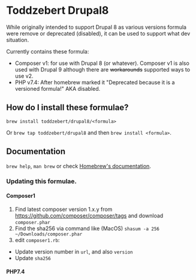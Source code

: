 # Toddzebert Drupal8

While originally intended to support Drupal 8 as various versions formula were remove or deprecated (disabled), it can be used to support what dev situation.

Currently contains these formula:

* Composer v1: for use with Drupal 8 (or whatever). Composer v1 is also used with Drupal 9 although there are ~~workarounds~~ supported ways to use v2.
* PHP v7.4: After homebrew marked it "Deprecated because it is a versioned formula!" AKA disabled.
## How do I install these formulae?
`brew install toddzebert/drupal8/<formula>`

Or `brew tap toddzebert/drupal8` and then `brew install <formula>`.

## Documentation
`brew help`, `man brew` or check [Homebrew's documentation](https://docs.brew.sh).

### Updating this formulae.

#### Composer1

1. Find latest composer version 1.x.y from https://github.com/composer/composer/tags and download `composer.phar`
2. Find the sha256 via command like (MacOS) `shasum -a 256 ~/Downloads/composer.phar`
3. edit `composer1.rb`:
- Update version number in `url`, and also `version`
- Update `sha256`

#### PHP7.4
